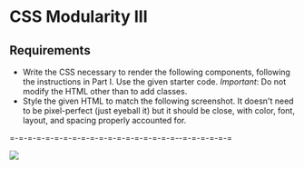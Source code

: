 CSS Modularity III
==============

Requirements
----------
- Write the CSS necessary to render the following components, following the instructions in Part I. Use the given starter code.
 <em>Important</em>: Do not modify the HTML other than to add classes.
- Style the given HTML to match the following screenshot. It doesn't need to be pixel-perfect (just eyeball it) but it should be close, with color, font, layout, and spacing properly accounted for.

=-=-=-=-=-=-=-=-=-=-=-=-=-=-=-=-=-=-=--=-=-=-=-=-=

<img src="https://ru-student-site.s3.amazonaws.com/css-modularity-prototype-part3.png">
